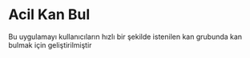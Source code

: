 # Acil Kan Bul
Bu uygulamayı  kullanıcıların hızlı bir şekilde  istenilen kan grubunda kan bulmak için geliştirilmiştir
